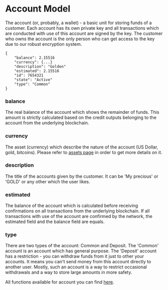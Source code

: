 # Account Model

The account (or, probably, a wallet) - a basic unit for storing funds of a customer. Each account has
its own private key and all transactions which are conducted with use of this account are signed by the
key. The customer who owns the account is the only person who can get access to the key due to our robust
encryption system.

```
{
    "balance": 2.15516
    "currency": {...}
    "description": "Golden"
    "estimated": 2.15516
    "id": 7654321
    "state": "Active"
    "type": "Common"
}
```

### balance

The real balance of the account which shows the remainder of funds. This amount is strictly calculated based
on the credit outputs belonging to the account from the underlying blockchain.

### currency

The asset (currency) which describe the nature of the account (US Dollar, gold, bitcoins).
Please refer to [assets page](./asset.md) in order to get more details on it.

### description

The title of the accounts given by the customer. It can be 'My precious' or 'GOLD' or any other which the user
likes.

### estimated

The balance of the account which is calculated before receiving confirmations on all transactions from the
underlying blockchain. If all transactions with use of the account are confirmed by the network, the estimated field
and the balance field are equals.

### type

There are two types of the account: Common and Deposit. The 'Common' account is an account which has general
purpose. The 'Deposit' account has a restriction - you can withdraw funds from it just to other your accounts.
It means you can't send money from this account directly to another user. Mostly, such an account is a way
to restrict occasional withdrawals and a way to store large amounts in more safety.

All functions available for account you can find [here](../products/accounts.md).